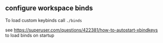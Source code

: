 
## configure workspace binds

To load custom keybinds call `./binds`


see https://superuser.com/questions/422381/how-to-autostart-xbindkeys to load binds on startup

